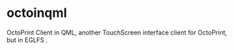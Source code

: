 # octoinqml
 OctoPrint Client in QML, another TouchScreen interface client for OctoPrint, but in EGLFS .

